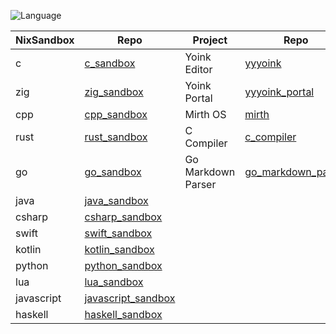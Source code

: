 ![Language](https://github-readme-stats.vercel.app/api/top-langs/?username=permalik&size_weight=0.5&count_weight=0.5&theme=apprentice&card_width=650&langs_count=20&custom_title=Languages&layout=compact)

| NixSandbox | Repo                                                                 | Project              | Repo                                                                     | Project   | Repo                                                 |
|------------|----------------------------------------------------------------------|----------------------|--------------------------------------------------------------------------|-----------|------------------------------------------------------|
| c          | [c_sandbox](https://github.com/permalik/c_sandbox)                   | Yoink Editor         | [yyyoink](https://github.com/permalik/yyyoink)                           | Auto      | [auto](https://github.com/permalik/auto)             |
| zig        | [zig_sandbox](https://github.com/permalik/zig_sandbox)               | Yoink Portal         | [yyyoink_portal](https://github.com/permalik/yyyoink_portal)             | Nix       | [nix](https://github.com/permalik/nix)               |
| cpp        | [cpp_sandbox](https://github.com/permalik/cpp_sandbox)               | Mirth OS             | [mirth](https://github.com/permalik/mirth)                               | Curricula | [curricula](https://github.com/permalik/curricula)   |
| rust       | [rust_sandbox](https://github.com/permalik/rust_sandbox)             | C Compiler           | [c_compiler](https://github.com/permalik/c_compiler)                     |           |                                                      |
| go         | [go_sandbox](https://github.com/permalik/go_sandbox)                 | Go Markdown Parser   | [go_markdown_parser](https://github.com/permalik/go_markdown_parser)     |           |                                                      |
| java       | [java_sandbox](https://github.com/permalik/java_sandbox)             |                      |                                                                          |           |                                                      |
| csharp     | [csharp_sandbox](https://github.com/permalik/csharp_sandbox)         |                      |                                                                          |           |                                                      |
| swift      | [swift_sandbox](https://github.com/permalik/swift_sandbox)           |                      |                                                                          |           |                                                      |
| kotlin     | [kotlin_sandbox](https://github.com/permalik/kotlin_sandbox)         |                      |                                                                          |           |                                                      |
| python     | [python_sandbox](https://github.com/permalik/python_sandbox)         |                      |                                                                          |           |                                                      |
| lua        | [lua_sandbox](https://github.com/permalik/lua_sandbox)               |                      |                                                                          |           |                                                      |
| javascript | [javascript_sandbox](https://github.com/permalik/javascript_sandbox) |                      |                                                                          |           |                                                      |
| haskell    | [haskell_sandbox](https://github.com/permalik/haskell_sandbox)       |                      |                                                                          |           |                                                      |

<!--
![Language](https://github-readme-stats.vercel.app/api/top-langs/?username=permalik&size_weight=0.5&count_weight=0.5&theme=apprentice&langs_count=20&custom_title=Languages&layout=compact)
-->

<!--
**permalik/permalik** is a ✨ _special_ ✨ repository because its `README.md` (this file) appears on your GitHub profile.

Here are some ideas to get you started:

- 🔭 I’m currently working on ...
- 🌱 I’m currently learning ...
- 👯 I’m looking to collaborate on ...
- 🤔 I’m looking for help with ...
- 💬 Ask me about ...
- 📫 How to reach me: ...
- 😄 Pronouns: ...
- ⚡ Fun fact: ...
-->
